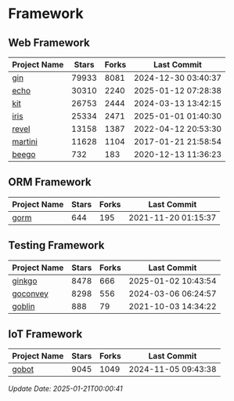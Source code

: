 # Framework

## Web Framework
| Project Name | Stars | Forks | Last Commit |
| ------------ | ----- | ----- | ----------- |
| [gin](https://github.com/gin-gonic/gin) | 79933 | 8081 | 2024-12-30 03:40:37 |
| [echo](https://github.com/labstack/echo) | 30310 | 2240 | 2025-01-12 07:28:38 |
| [kit](https://github.com/go-kit/kit) | 26753 | 2444 | 2024-03-13 13:42:15 |
| [iris](https://github.com/kataras/iris) | 25334 | 2471 | 2025-01-01 01:40:30 |
| [revel](https://github.com/revel/revel) | 13158 | 1387 | 2022-04-12 20:53:30 |
| [martini](https://github.com/go-martini/martini) | 11628 | 1104 | 2017-01-21 21:58:54 |
| [beego](https://github.com/astaxie/beego) | 732 | 183 | 2020-12-13 11:36:23 |

## ORM Framework
| Project Name | Stars | Forks | Last Commit |
| ------------ | ----- | ----- | ----------- |
| [gorm](https://github.com/jinzhu/gorm) | 644 | 195 | 2021-11-20 01:15:37 |

## Testing Framework
| Project Name | Stars | Forks | Last Commit |
| ------------ | ----- | ----- | ----------- |
| [ginkgo](https://github.com/onsi/ginkgo) | 8478 | 666 | 2025-01-02 10:43:54 |
| [goconvey](https://github.com/smartystreets/goconvey) | 8298 | 556 | 2024-03-06 06:24:57 |
| [goblin](https://github.com/franela/goblin) | 888 | 79 | 2021-10-03 14:34:22 |

## IoT Framework
| Project Name | Stars | Forks | Last Commit |
| ------------ | ----- | ----- | ----------- |
| [gobot](https://github.com/hybridgroup/gobot) | 9045 | 1049 | 2024-11-05 09:43:38 |

*Update Date: 2025-01-21T00:00:41*